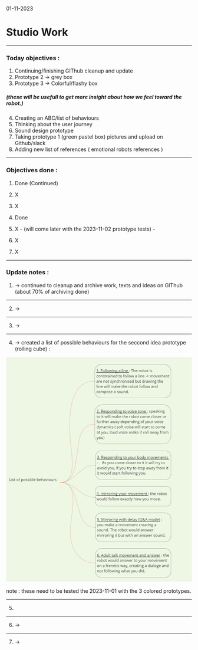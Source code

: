 01-11-2023
# Studio Work 

---

### Today objectives :
1. Continuing/finishing GIThub cleanup and update
2. Prototype 2 -> grey box
3. Prototype 3 -> Colorful/flashy box
 ##### (these will be usefull to get more insight about how we feel toward the robot.)

4. Creating an ABC/list of behaviours
5. Thinking about the user journey
6. Sound design prototype
7. Taking prototype 1 (green pastel box) pictures and upload on Github/slack
8. Adding new list of references ( emotional robots references )

---

### Objectives done : 

1. Done (Continued)

2. X

3. X

4. Done

5. X - (will come later with the 2023-11-02 prototype tests) -

6. X

7. X

---

### Update notes : 

1. -> continued to cleanup and archive work, texts and ideas on GIThub (about 70% of archiving done)

---

2. ->

---

3. ->

---

4. -> created a list of possible behaviours for the seccond idea prototype (rolling cube) :

![ImgV1Behaviours](images/2023-11-01-miro-V1bot-behaviours.png)

note : these need to be tested the 2023-11-01 with the 3 colored prototypes.

---

5. 

---

6. ->

---

7. ->
